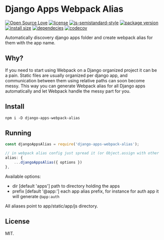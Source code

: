 # Django Apps Webpack Alias
[![Open Source Love](https://badges.frapsoft.com/os/v1/open-source.svg?v=103)](https://github.com/ellerbrock/open-source-badges/)
[![license](https://img.shields.io/github/license/marinko-peso/django-apps-webpack-alias.svg)](https://github.com/marinko-peso/django-apps-webpack-alias/blob/master/LICENSE)
[![js-semistandard-style](https://img.shields.io/badge/code%20style-semistandard-brightgreen.svg)](https://github.com/Flet/semistandard)
[![package version](https://img.shields.io/npm/v/django-apps-webpack-alias.svg)](https://npm.im/django-apps-webpack-alias)
[![install size](https://packagephobia.now.sh/badge?p=django-apps-webpack-alias)](https://packagephobia.now.sh/result?p=django-apps-webpack-alias)
[![dependecies](https://david-dm.org/marinko-peso/django-apps-webpack-alias.svg)](https://david-dm.org/marinko-peso/django-apps-webpack-alias)
[![codecov](https://codecov.io/gh/marinko-peso/django-apps-webpack-alias/branch/master/graph/badge.svg)](https://codecov.io/gh/marinko-peso/django-apps-webpack-alias)

Automatically discovery django apps folder and create webpack alias for them with the app name.


## Why?

If you need to start using Webpack on a Django organized project it can be a pain. Static files are usually organized per django app, and communication between them using relative paths can soon become messy.
This way you can generate Webpack alias for all Django apps automatically and let Webpack handle the messy part for you.


## Install

```ssh
npm i -D django-apps-webpack-alias
```


## Running

```js
const djangoAppsAlias = require('django-apps-webpack-alias');

// in webpack alias config just spread it (or Object.assign with other alias entries)
alias: {
    ...djangoAppsAlias({ options })
},
```

Available options:
- dir [default 'apps'] path to directory holding the apps
- prefix [default '@app:'] each app alias prefix, for instance for auth app it will generate ``` @app:auth ```

All aliases point to app/static/app/js directory.


## License

MIT.
